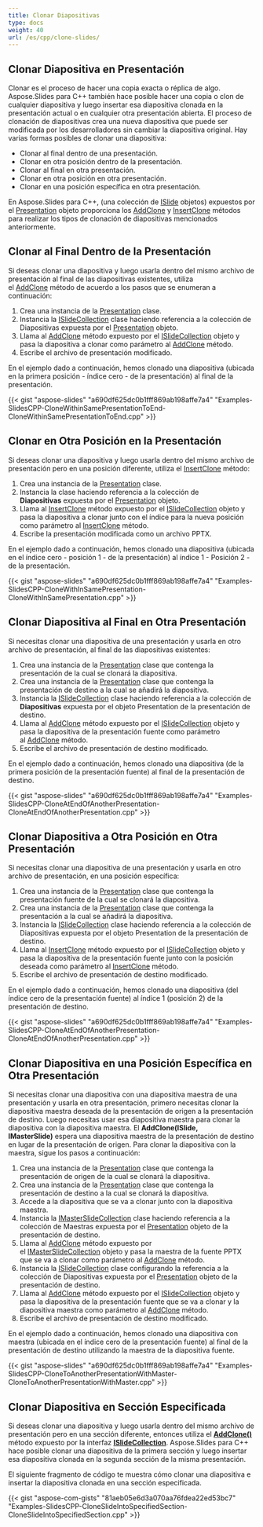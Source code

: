 ```yaml
---
title: Clonar Diapositivas
type: docs
weight: 40
url: /es/cpp/clone-slides/
---
```



## **Clonar Diapositiva en Presentación**
Clonar es el proceso de hacer una copia exacta o réplica de algo. Aspose.Slides para C++ también hace posible hacer una copia o clon de cualquier diapositiva y luego insertar esa diapositiva clonada en la presentación actual o en cualquier otra presentación abierta. El proceso de clonación de diapositivas crea una nueva diapositiva que puede ser modificada por los desarrolladores sin cambiar la diapositiva original. Hay varias formas posibles de clonar una diapositiva:

- Clonar al final dentro de una presentación.
- Clonar en otra posición dentro de la presentación.
- Clonar al final en otra presentación.
- Clonar en otra posición en otra presentación.
- Clonar en una posición específica en otra presentación.

En Aspose.Slides para C++, (una colección de [ISlide](https://reference.aspose.com/slides/net/aspose.slides/islide) objetos) expuestos por el [Presentation](https://reference.aspose.com/slides/net/aspose.slides/presentation) objeto proporciona los [AddClone](https://reference.aspose.com/slides/net/aspose.slides/islidecollection/methods/index) y [InsertClone](https://reference.aspose.com/slides/net/aspose.slides/islidecollection/methods/insertclone/index) métodos para realizar los tipos de clonación de diapositivas mencionados anteriormente.

## **Clonar al Final Dentro de la Presentación**
Si deseas clonar una diapositiva y luego usarla dentro del mismo archivo de presentación al final de las diapositivas existentes, utiliza el [AddClone](https://reference.aspose.com/slides/net/aspose.slides/islidecollection/methods/index) método de acuerdo a los pasos que se enumeran a continuación:

1. Crea una instancia de la [Presentation](https://reference.aspose.com/slides/net/aspose.slides/presentation) clase.
1. Instancia la [ISlideCollection](https://reference.aspose.com/slides/net/aspose.slides/islidecollection) clase haciendo referencia a la colección de Diapositivas expuesta por el [Presentation](https://reference.aspose.com/slides/net/aspose.slides/presentation) objeto.
1. Llama al [AddClone](https://reference.aspose.com/slides/net/aspose.slides/islidecollection/methods/index) método expuesto por el [ISlideCollection](https://reference.aspose.com/slides/net/aspose.slides/islidecollection) objeto y pasa la diapositiva a clonar como parámetro al [AddClone](https://reference.aspose.com/slides/net/aspose.slides/islidecollection/methods/index) método.
1. Escribe el archivo de presentación modificado.

En el ejemplo dado a continuación, hemos clonado una diapositiva (ubicada en la primera posición - índice cero - de la presentación) al final de la presentación.

{{< gist "aspose-slides" "a690df625dc0b1fff869ab198affe7a4" "Examples-SlidesCPP-CloneWithinSamePresentationToEnd-CloneWithinSamePresentationToEnd.cpp" >}}


## **Clonar en Otra Posición en la Presentación**
Si deseas clonar una diapositiva y luego usarla dentro del mismo archivo de presentación pero en una posición diferente, utiliza el [InsertClone](https://reference.aspose.com/slides/net/aspose.slides/islidecollection/methods/insertclone/index) método:

1. Crea una instancia de la [Presentation](https://reference.aspose.com/slides/net/aspose.slides/presentation) clase.
1. Instancia la clase haciendo referencia a la colección de **Diapositivas** expuesta por el [Presentation](https://reference.aspose.com/slides/net/aspose.slides/presentation) objeto.
1. Llama al [InsertClone](https://reference.aspose.com/slides/net/aspose.slides/islidecollection/methods/insertclone/index) método expuesto por el [ISlideCollection](https://reference.aspose.com/slides/net/aspose.slides/islidecollection) objeto y pasa la diapositiva a clonar junto con el índice para la nueva posición como parámetro al [InsertClone](https://reference.aspose.com/slides/net/aspose.slides/islidecollection/methods/insertclone/index) método.
1. Escribe la presentación modificada como un archivo PPTX.

En el ejemplo dado a continuación, hemos clonado una diapositiva (ubicada en el índice cero - posición 1 - de la presentación) al índice 1 - Posición 2 - de la presentación.

{{< gist "aspose-slides" "a690df625dc0b1fff869ab198affe7a4" "Examples-SlidesCPP-CloneWithInSamePresentation-CloneWithInSamePresentation.cpp" >}}

## **Clonar Diapositiva al Final en Otra Presentación**
Si necesitas clonar una diapositiva de una presentación y usarla en otro archivo de presentación, al final de las diapositivas existentes:

1. Crea una instancia de la [Presentation](https://reference.aspose.com/slides/net/aspose.slides/presentation) clase que contenga la presentación de la cual se clonará la diapositiva.
1. Crea una instancia de la [Presentation](https://reference.aspose.com/slides/net/aspose.slides/presentation) clase que contenga la presentación de destino a la cual se añadirá la diapositiva.
1. Instancia la [ISlideCollection](https://reference.aspose.com/slides/net/aspose.slides/islidecollection) clase haciendo referencia a la colección de **Diapositivas** expuesta por el objeto Presentation de la presentación de destino.
1. Llama al [AddClone](https://reference.aspose.com/slides/net/aspose.slides/islidecollection/methods/index) método expuesto por el [ISlideCollection](https://reference.aspose.com/slides/net/aspose.slides/islidecollection) objeto y pasa la diapositiva de la presentación fuente como parámetro al [AddClone](https://reference.aspose.com/slides/net/aspose.slides/islidecollection/methods/index) método.
1. Escribe el archivo de presentación de destino modificado.

En el ejemplo dado a continuación, hemos clonado una diapositiva (de la primera posición de la presentación fuente) al final de la presentación de destino.

{{< gist "aspose-slides" "a690df625dc0b1fff869ab198affe7a4" "Examples-SlidesCPP-CloneAtEndOfAnotherPresentation-CloneAtEndOfAnotherPresentation.cpp" >}}

## **Clonar Diapositiva a Otra Posición en Otra Presentación**
Si necesitas clonar una diapositiva de una presentación y usarla en otro archivo de presentación, en una posición específica:

1. Crea una instancia de la [Presentation](https://reference.aspose.com/slides/net/aspose.slides/presentation) clase que contenga la presentación fuente de la cual se clonará la diapositiva.
1. Crea una instancia de la [Presentation](https://reference.aspose.com/slides/net/aspose.slides/presentation) clase que contenga la presentación a la cual se añadirá la diapositiva.
1. Instancia la [ISlideCollection](https://reference.aspose.com/slides/net/aspose.slides/islidecollection) clase haciendo referencia a la colección de Diapositivas expuesta por el objeto Presentation de la presentación de destino.
1. Llama al [InsertClone](https://reference.aspose.com/slides/net/aspose.slides/islidecollection/methods/insertclone/index) método expuesto por el [ISlideCollection](https://reference.aspose.com/slides/net/aspose.slides/islidecollection) objeto y pasa la diapositiva de la presentación fuente junto con la posición deseada como parámetro al [InsertClone](https://reference.aspose.com/slides/net/aspose.slides/islidecollection/methods/insertclone/index) método.
1. Escribe el archivo de presentación de destino modificado.

En el ejemplo dado a continuación, hemos clonado una diapositiva (del índice cero de la presentación fuente) al índice 1 (posición 2) de la presentación de destino.

{{< gist "aspose-slides" "a690df625dc0b1fff869ab198affe7a4" "Examples-SlidesCPP-CloneAtEndOfAnotherPresentation-CloneAtEndOfAnotherPresentation.cpp" >}}
## **Clonar Diapositiva en una Posición Específica en Otra Presentación**
Si necesitas clonar una diapositiva con una diapositiva maestra de una presentación y usarla en otra presentación, primero necesitas clonar la diapositiva maestra deseada de la presentación de origen a la presentación de destino. Luego necesitas usar esa diapositiva maestra para clonar la diapositiva con la diapositiva maestra. El **AddClone(ISlide, IMasterSlide)** espera una diapositiva maestra de la presentación de destino en lugar de la presentación de origen. Para clonar la diapositiva con la maestra, sigue los pasos a continuación:

1. Crea una instancia de la [Presentation](https://reference.aspose.com/slides/net/aspose.slides/presentation) clase que contenga la presentación de origen de la cual se clonará la diapositiva.
1. Crea una instancia de la [Presentation](https://reference.aspose.com/slides/net/aspose.slides/presentation) clase que contenga la presentación de destino a la cual se clonará la diapositiva.
1. Accede a la diapositiva que se va a clonar junto con la diapositiva maestra.
1. Instancia la [IMasterSlideCollection](https://reference.aspose.com/slides/net/aspose.slides/masterslidecollection) clase haciendo referencia a la colección de Maestras expuesta por el [Presentation](https://reference.aspose.com/slides/net/aspose.slides/presentation) objeto de la presentación de destino.
1. Llama al [AddClone](https://reference.aspose.com/slides/net/aspose.slides/islidecollection/methods/index) método expuesto por el [IMasterSlideCollection](https://reference.aspose.com/slides/net/aspose.slides/masterslidecollection) objeto y pasa la maestra de la fuente PPTX que se va a clonar como parámetro al [AddClone](https://reference.aspose.com/slides/net/aspose.slides/islidecollection/methods/index) método.
1. Instancia la [ISlideCollection](https://reference.aspose.com/slides/net/aspose.slides/islidecollection) clase configurando la referencia a la colección de Diapositivas expuesta por el [Presentation](https://reference.aspose.com/slides/net/aspose.slides/presentation) objeto de la presentación de destino.
1. Llama al [AddClone](https://reference.aspose.com/slides/net/aspose.slides/islidecollection/methods/index) método expuesto por el [ISlideCollection](https://reference.aspose.com/slides/net/aspose.slides/islidecollection) objeto y pasa la diapositiva de la presentación fuente que se va a clonar y la diapositiva maestra como parámetro al [AddClone](https://reference.aspose.com/slides/net/aspose.slides/islidecollection/methods/index) método.
1. Escribe el archivo de presentación de destino modificado.

En el ejemplo dado a continuación, hemos clonado una diapositiva con maestra (ubicada en el índice cero de la presentación fuente) al final de la presentación de destino utilizando la maestra de la diapositiva fuente.

{{< gist "aspose-slides" "a690df625dc0b1fff869ab198affe7a4" "Examples-SlidesCPP-CloneToAnotherPresentationWithMaster-CloneToAnotherPresentationWithMaster.cpp" >}}
## **Clonar Diapositiva en Sección Especificada**
Si deseas clonar una diapositiva y luego usarla dentro del mismo archivo de presentación pero en una sección diferente, entonces utiliza el [**AddClone()**](https://reference.aspose.com/slides/cpp/class/aspose.slides.i_slide_collection#a46981dac8b18355531a04a70c70c444b) método expuesto por la interfaz [**ISlideCollection**](https://reference.aspose.com/slides/cpp/class/aspose.slides.i_slide_collection). Aspose.Slides para C++ hace posible clonar una diapositiva de la primera sección y luego insertar esa diapositiva clonada en la segunda sección de la misma presentación.

El siguiente fragmento de código te muestra cómo clonar una diapositiva e insertar la diapositiva clonada en una sección especificada.

{{< gist "aspose-com-gists" "81aeb05e6d3a070aa76fdea22ed53bc7" "Examples-SlidesCPP-CloneSlideIntoSpecifiedSection-CloneSlideIntoSpecifiedSection.cpp" >}}